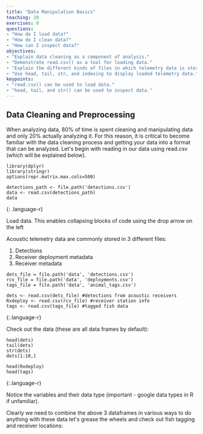 ```yaml
---
title: "Data Manipulation Basics"
teaching: 20
exercises: 0
questions:
- "How do I load data?"
- "How do I clean data?"
- "How can I inspect data?"
objectives:
- "Explain data cleaning as a component of analysis."
- "Demonstrate read.csv() as a tool for loading data."
- "Explain the different kinds of files in which telemetry data is stored."
- "Use head, tail, str, and indexing to display loaded telemetry data."
keypoints:
- "read.csv() can be used to load data."
- "head, tail, and str() can be used to inspect data."
---
```


## Data Cleaning and Preprocessing

When analyzing data, 80% of time is spent cleaning and manipulating data and only 20% actually analyzing it. For this reason, it is critical to become familiar with the data cleaning process and getting your data into a format that can be analyzed. Let's begin with reading in our data using read.csv (which will be explained below).


~~~
library(dplyr)
library(stringr)
options(repr.matrix.max.cols=500)

detections_path <- file.path('detections.csv')
data <- read.csv(detections_path)
data
~~~
{: .language-r}

Load data.
This enables collapsing blocks of code using the drop arrow on the left


Acoustic telemetry data are commonly stored in 3 different files:
1. Detections
2. Receiver deployment metadata
3. Receiver metadata


~~~
dets_file = file.path('data', 'detections.csv')
rcv_file = file.path('data', 'deployments.csv')
tags_file = file.path('data', 'animal_tags.csv')

dets <- read.csv(dets_file) #detections from acoustic receivers
Rxdeploy <- read.csv(rcv_file) #receiver station info
tags <- read.csv(tags_file) #tagged fish data
~~~
{:.language-r}

Check out the data (these are all data frames by default):

~~~
head(dets)
tail(dets)
str(dets)
dets[1:10,]

head(Rxdeploy)
head(tags)
~~~
{:.language-r}


Notice the variables and their data type (important - google data types in R if unfamiliar).


Clearly we need to combine the above 3 dataframes in various ways to do anything with these data
let's grease the wheels and check out fish tagging and receiver locations:
